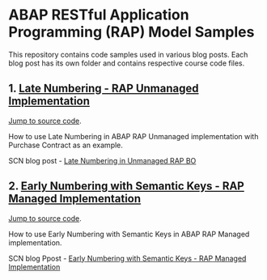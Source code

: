 # ABAP RESTful Application Programming (RAP) Model Samples

This repository contains code samples used in various blog posts.  Each blog post has its own folder and contains respective course code files.

## 1. [Late Numbering - RAP Unmanaged Implementation](https://blogs.sap.com/2021/09/13/rap-unmanaged-bo-late-numbering/)
[Jump to source code](https://github.com/dhananjayhegde/ABAP-RAP-Samples/tree/main/RAP-Unmanaged-Late-Numbering).

How to use Late Numbering in ABAP RAP Unmanaged implementation with Purchase Contract as an example.  

SCN blog post - [Late Numbering in Unmanaged RAP BO](https://blogs.sap.com/2021/09/13/rap-unmanaged-bo-late-numbering/)

## 2. [Early Numbering with Semantic Keys - RAP Managed Implementation]()
[Jump to source code](https://github.com/dhananjayhegde/ABAP-RAP-Samples/tree/main/RAP-Managed-Early-Numbering-Semantic-Keys).

How to use Early Numbering with Semantic Keys in ABAP RAP Managed implementation. 

SCN blog Ppost - [Early Numbering with Semantic Keys - RAP Managed Implementation]()
